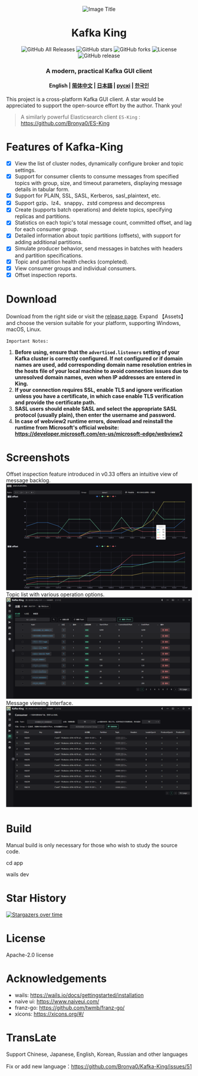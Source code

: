 <p align="center">
  <img src="docs/snap/icon.ico" alt="Image Title">
</p>
<h1 align="center">Kafka King </h1>

<div align="center">
  
![GitHub All Releases](https://img.shields.io/github/downloads/Bronya0/Kafka-King/total)
![GitHub stars](https://img.shields.io/github/stars/Bronya0/Kafka-King.svg?style=flat-square)
![GitHub forks](https://img.shields.io/github/forks/Bronya0/Kafka-King.svg?style=flat-square)
![License](https://img.shields.io/github/license/Bronya0/Kafka-King)
![GitHub release](https://img.shields.io/github/release/Bronya0/Kafka-King)

<h3 align="center">A modern, practical Kafka GUI client </h3>

</div>
<h4 align="center">
English | <a href="docs/readme/readme-zh.md">简体中文</a> | <a href="docs/readme/readme-ja.md">日本語</a> |  <a href="docs/readme/readme-ru.md">рускі</a> | <a href="docs/readme/readme-ko.md">한국인</a>  
</h4>


This project is a cross-platform Kafka GUI client. A star would be appreciated to support the open-source effort by the author. Thank you!

> A similarly powerful Elasticsearch client `ES-King` : https://github.com/Bronya0/ES-King


# Features of Kafka-King
- [x] View the list of cluster nodes, dynamically configure broker and topic settings.
- [x] Support for consumer clients to consume messages from specified topics with group, size, and timeout parameters, displaying message details in tabular form.
- [x] Support for PLAIN, SSL, SASL, Kerberos, sasl_plaintext, etc.
- [x] Support gzip、lz4、snappy、zstd compress and decompress
- [x] Create (supports batch operations) and delete topics, specifying replicas and partitions.
- [x] Statistics on each topic's total message count, committed offset, and lag for each consumer group.
- [x] Detailed information about topic partitions (offsets), with support for adding additional partitions.
- [x] Simulate producer behavior, send messages in batches with headers and partition specifications.
- [x] Topic and partition health checks (completed).
- [x] View consumer groups and individual consumers.
- [x] Offset inspection reports.

# Download
Download from the right side or visit the [release page](https://github.com/Bronya0/Kafka-King/releases). Expand 【Assets】and choose the version suitable for your platform, supporting Windows, macOS, Linux.

`Important Notes:`

1. **Before using, ensure that the `advertised.listeners` setting of your Kafka cluster is correctly configured. If not configured or if domain names are used, add corresponding domain name resolution entries in the hosts file of your local machine to avoid connection issues due to unresolved domain names, even when IP addresses are entered in King.**
2. **If your connection requires SSL, enable TLS and ignore verification unless you have a certificate, in which case enable TLS verification and provide the certificate path.**
3. **SASL users should enable SASL and select the appropriate SASL protocol (usually plain), then enter the username and password.**
4. **In case of webview2 runtime errors, download and reinstall the runtime from Microsoft's official website: https://developer.microsoft.com/en-us/microsoft-edge/webview2**

# Screenshots
Offset inspection feature introduced in v0.33 offers an intuitive view of message backlog.
![](docs/snap/img_5.png)
Topic list with various operation options.
![](docs/snap/img.png)
Message viewing interface.
![](docs/snap/img_3.png)


# Build
Manual build is only necessary for those who wish to study the source code.

cd app

wails dev

# Star History
[![Stargazers over time](https://starchart.cc/Bronya0/Kafka-King.svg)](https://starchart.cc/Bronya0/Kafka-King)

# License
Apache-2.0 license

# Acknowledgements
- wails: https://wails.io/docs/gettingstarted/installation
- naive ui: https://www.naiveui.com/
- franz-go: https://github.com/twmb/franz-go/
- xicons: https://xicons.org/#/

# TransLate
Support Chinese, Japanese, English, Korean, Russian and other languages

Fix or add new language：https://github.com/Bronya0/Kafka-King/issues/51
